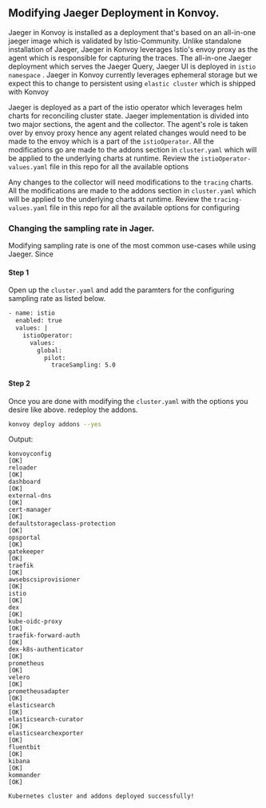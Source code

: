 
## Modifying Jaeger Deployment in Konvoy.

Jaeger in Konvoy is installed as a deployment that's based on an all-in-one jaeger image which is validated by Istio-Community. Unlike standalone installation of Jaeger, Jaeger in Konvoy leverages Istio's envoy proxy as the agent which is responsible for capturing the traces. The all-in-one Jaeger deployment which serves the Jaeger Query, Jaeger UI is deployed in `istio namespace` . Jaeger in Konvoy currently leverages ephemeral storage but we expect this to change to persistent using `elastic cluster` which is shipped with Konvoy

Jaeger is deployed as a part of the istio operator which leverages helm charts for reconciling cluster state. Jaeger implementation is divided into two major sections, the agent and the collector. The agent's role is taken over by envoy proxy hence any agent related changes would need to be made to the envoy which is a part of the `istioOperator`. All the modifications go are made to the addons section in `cluster.yaml` which will be applied to the underlying charts at runtime. Review the `istioOperator-values.yaml` file in this repo for all the available options

Any changes to the collector will need modifications to the `tracing` charts. All the modifications are made to the addons section in `cluster.yaml` which will be applied to the underlying charts at runtime. Review the `tracing-values.yaml` file in this repo for all the available options for configuring 



### Changing the sampling rate in Jager. 

Modifying sampling rate is one of the most common use-cases while using Jaeger. Since 


#### Step 1
Open up the `cluster.yaml` and add the paramters for the configuring sampling rate as listed below. 
```bash
- name: istio
  enabled: true
  values: |
    istioOperator:
      values:
        global:
          pilot:
            traceSampling: 5.0
```
#### Step 2

Once you are done with modifying the `cluster.yaml` with the options you desire like above. redeploy the addons. 
```bash
konvoy deploy addons --yes
```
Output:
```
konvoyconfig                                                           [OK]
reloader                                                               [OK]
dashboard                                                              [OK]
external-dns                                                           [OK]
cert-manager                                                           [OK]
defaultstorageclass-protection                                         [OK]
opsportal                                                              [OK]
gatekeeper                                                             [OK]
traefik                                                                [OK]
awsebscsiprovisioner                                                   [OK]
istio                                                                  [OK]
dex                                                                    [OK]
kube-oidc-proxy                                                        [OK]
traefik-forward-auth                                                   [OK]
dex-k8s-authenticator                                                  [OK]
prometheus                                                             [OK]
velero                                                                 [OK]
prometheusadapter                                                      [OK]
elasticsearch                                                          [OK]
elasticsearch-curator                                                  [OK]
elasticsearchexporter                                                  [OK]
fluentbit                                                              [OK]
kibana                                                                 [OK]
kommander                                                              [OK]

Kubernetes cluster and addons deployed successfully!
```